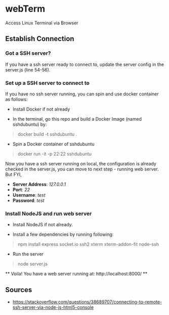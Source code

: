 # webTerm
Access Linux Terminal via Browser

## Establish Connection

### Got a SSH server?
If you have a ssh server ready to connect to, update the server config in the server.js (line 54-56).

### Set up a SSH server to connect to

If you have no ssh server running, you can spin and use docker container as follows:

- Install Docker if not already

- In the terminal, go this repo and build a Docker Image (named sshdubuntu) by:
>docker build -t sshdubuntu .

- Spin a Docker container of sshdubuntu
>docker run -it -p 22:22 sshdubuntu

Now you have a ssh server running on local, the configuration is already checked in the server.js, you can move to next step - running web server.
But FYI,
- **Server Address**: *127.0.0.1*
- **Port**: *22*
- **Username**: *test*
- **Password**: *test*


### Install NodeJS and run web server

- Install NodeJS if not already.

- Install a few dependencies by running following:

>npm install express socket.io ssh2 xterm xterm-addon-fit node-ssh

- Run the server
>node server.js


** Voila! You have a web server running at: http://localhost:8000/ **


## Sources
- https://stackoverflow.com/questions/38689707/connecting-to-remote-ssh-server-via-node-js-html5-console
